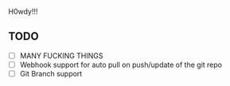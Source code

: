 H0wdy!!!


## TODO

- [ ] MANY FUCKING THINGS
- [ ] Webhook support for auto pull on push/update of the git repo
- [ ] Git Branch support